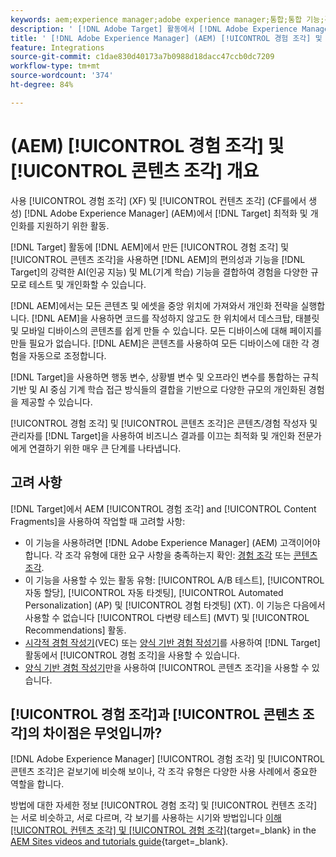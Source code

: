 ```yaml
---
keywords: aem;experience manager;adobe experience manager;통합;통합 기능;경험 조각;콘텐츠 조각
description: ' [!DNL Adobe Target] 활동에서 [!DNL Adobe Experience Manager] 경험 조각 및 콘텐츠 조각을 사용하는 방법에 대해 알아봅니다.'
title: ' [!DNL Adobe Experience Manager] (AEM) [!UICONTROL 경험 조각] 및 [!UICONTROL 콘텐츠 조각]을 사용하려면 어떻게 해야 합니까?'
feature: Integrations
source-git-commit: c1dae830d40173a7b0988d18dacc47ccb0dc7209
workflow-type: tm+mt
source-wordcount: '374'
ht-degree: 84%

---
```


# (AEM) [!UICONTROL 경험 조각] 및 [!UICONTROL 콘텐츠 조각] 개요

사용 [!UICONTROL 경험 조각] (XF) 및 [!UICONTROL 컨텐츠 조각] (CF를에서 생성) [!DNL Adobe Experience Manager] (AEM)에서 [!DNL Target] 최적화 및 개인화를 지원하기 위한 활동.

[!DNL Target] 활동에 [!DNL AEM]에서 만든 [!UICONTROL 경험 조각] 및 [!UICONTROL 콘텐츠 조각]을 사용하면 [!DNL AEM]의 편의성과 기능을 [!DNL Target]의 강력한 AI(인공 지능) 및 ML(기계 학습) 기능을 결합하여 경험을 다양한 규모로 테스트 및 개인화할 수 있습니다.

[!DNL AEM]에서는 모든 콘텐츠 및 에셋을 중앙 위치에 가져와서 개인화 전략을 실행합니다. [!DNL AEM]을 사용하면 코드를 작성하지 않고도 한 위치에서 데스크탑, 태블릿 및 모바일 디바이스의 콘텐츠를 쉽게 만들 수 있습니다. 모든 디바이스에 대해 페이지를 만들 필요가 없습니다. [!DNL AEM]은 콘텐츠를 사용하여 모든 디바이스에 대한 각 경험을 자동으로 조정합니다.

[!DNL Target]을 사용하면 행동 변수, 상황별 변수 및 오프라인 변수를 통합하는 규칙 기반 및 AI 중심 기계 학습 접근 방식들의 결합을 기반으로 다양한 규모의 개인화된 경험을 제공할 수 있습니다. 

[!UICONTROL 경험 조각] 및 [!UICONTROL 콘텐츠 조각]은 콘텐츠/경험 작성자 및 관리자를 [!DNL Target]을 사용하여 비즈니스 결과를 이끄는 최적화 및 개인화 전문가에게 연결하기 위한 매우 큰 단계를 나타냅니다.

## 고려 사항

[!DNL Target]에서 AEM [!UICONTROL 경험 조각] and [!UICONTROL Content Fragments]을 사용하여 작업할 때 고려할 사항:
* 이 기능을 사용하려면 [!DNL Adobe Experience Manager] (AEM) 고객이어야 합니다. 각 조각 유형에 대한 요구 사항을 충족하는지 확인: [경험 조각](/help/main/c-integrating-target-with-mac/aem/experience-fragments-aem.md#requirements) 또는 [콘텐츠 조각](/help/main/c-integrating-target-with-mac/aem/content-fragments-aem.md#requirements).
* 이 기능을 사용할 수 있는 활동 유형: [!UICONTROL A/B 테스트], [!UICONTROL 자동 할당], [!UICONTROL 자동 타겟팅], [!UICONTROL Automated Personalization] (AP) 및 [!UICONTROL 경험 타겟팅] (XT). 이 기능은 다음에서 사용할 수 없습니다 [!UICONTROL 다변량 테스트] (MVT) 및 [!UICONTROL Recommendations] 활동.
* [시각적 경험 작성기](/help/main/c-experiences/c-visual-experience-composer/visual-experience-composer.md)(VEC) 또는 [양식 기반 경험 작성기](/help/main/c-experiences/form-experience-composer.md)를 사용하여 [!DNL Target] 활동에서 [!UICONTROL 경험 조각]을 사용할 수 있습니다.
* [양식 기반 경험 작성기](/help/main/c-experiences/form-experience-composer.md)만을 사용하여 [!UICONTROL 콘텐츠 조각]을 사용할 수 있습니다.

## [!UICONTROL 경험 조각]과 [!UICONTROL 콘텐츠 조각]의 차이점은 무엇입니까?

[!DNL Adobe Experience Manager] [!UICONTROL 경험 조각] 및 [!UICONTROL 콘텐츠 조각]은 겉보기에 비슷해 보이나, 각 조각 유형은 다양한 사용 사례에서 중요한 역할을 합니다.

방법에 대한 자세한 정보 [!UICONTROL 경험 조각] 및 [!UICONTROL 컨텐츠 조각] 는 서로 비슷하고, 서로 다르며, 각 보기를 사용하는 시기와 방법입니다 [이해 [!UICONTROL 컨텐츠 조각] 및 [!UICONTROL 경험 조각]](https://experienceleague.adobe.com/docs/experience-manager-learn/sites/content-fragments/understand-content-fragments-and-experience-fragments.html){target=_blank} in the [AEM Sites videos and tutorials guide](https://experienceleague.adobe.com/docs/experience-manager-learn/sites/overview.html){target=_blank}.